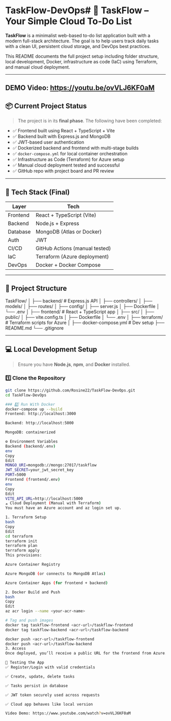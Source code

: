 # TaskFlow-DevOps# 📝 TaskFlow – Your Simple Cloud To-Do List

**TaskFlow** is a minimalist web-based to-do list application built with a modern full-stack architecture. The goal is to help users track daily tasks with a clean UI, persistent cloud storage, and DevOps best practices.

This README documents the full project setup including folder structure, local development, Docker, infrastructure as code (IaC) using Terraform, and manual cloud deployment.

---

## DEMO Video: https://youtu.be/ovVLJ6KF0aM 
## 📦 Current Project Status

> The project is in its **final phase**. The following have been completed:

- ✅ Frontend built using React + TypeScript + Vite
- ✅ Backend built with Express.js and MongoDB
- ✅ JWT-based user authentication
- ✅ Dockerized backend and frontend with multi-stage builds
- ✅ `docker-compose.yml` for local container orchestration
- ✅ Infrastructure as Code (Terraform) for Azure setup
- ✅ Manual cloud deployment tested and successful
- ✅ GitHub repo with project board and PR review

---

## 🧱 Tech Stack (Final)

| Layer     | Tech                           |
|-----------|---------------------------------|
| Frontend  | React + TypeScript (Vite)       |
| Backend   | Node.js + Express               |
| Database  | MongoDB (Atlas or Docker)       |
| Auth      | JWT                             |
| CI/CD     | GitHub Actions (manual tested)  |
| IaC       | Terraform (Azure deployment)    |
| DevOps    | Docker + Docker Compose         |

---

## 📂 Project Structure
TaskFlow/
│
├── backend/ # Express.js API
│ ├── controllers/
│ ├── models/
│ ├── routes/
│ ├── config/
│ ├── server.js
│ ├── Dockerfile
│ └── .env
│
├── frontend/ # React + TypeScript app
│ ├── src/
│ ├── public/
│ ├── vite.config.ts
│ ├── Dockerfile
│ └── .env
│
├── terraform/ # Terraform scripts for Azure
│
├── docker-compose.yml # Dev setup
├── README.md
└── .gitignore


---

## 💻 Local Development Setup

> Ensure you have **Node.js**, **npm**, and **Docker** installed.

### 1️⃣ Clone the Repository

```bash
git clone https://github.com/Rosine22/TaskFlow-DevOps.git
cd TaskFlow-DevOps

### 2️⃣ Run With Docker
docker-compose up --build
Frontend: http://localhost:3000

Backend: http://localhost:5000

MongoDB: containerized

⚙️ Environment Variables
Backend (backend/.env)
env
Copy
Edit
MONGO_URI=mongodb://mongo:27017/taskflow
JWT_SECRET=your_jwt_secret_key
PORT=5000
Frontend (frontend/.env)
env
Copy
Edit
VITE_API_URL=http://localhost:5000
☁️ Cloud Deployment (Manual with Terraform)
You must have an Azure account and az login set up.

1. Terraform Setup
bash
Copy
Edit
cd terraform
terraform init
terraform plan
terraform apply
This provisions:

Azure Container Registry

Azure MongoDB (or connects to MongoDB Atlas)

Azure Container Apps (for frontend + backend)

2. Docker Build and Push
bash
Copy
Edit
az acr login --name <your-acr-name>

# Tag and push images
docker tag taskflow-frontend <acr-url>/taskflow-frontend
docker tag taskflow-backend <acr-url>/taskflow-backend

docker push <acr-url>/taskflow-frontend
docker push <acr-url>/taskflow-backend
3. Access
Once deployed, you’ll receive a public URL for the frontend from Azure. You can now test your full app in the cloud.

🧪 Testing the App
✅ Register/Login with valid credentials

✅ Create, update, delete tasks

✅ Tasks persist in database

✅ JWT token securely used across requests

✅ Cloud app behaves like local version

Video Demo: https://www.youtube.com/watch?v=ovVLJ6KF0aM
